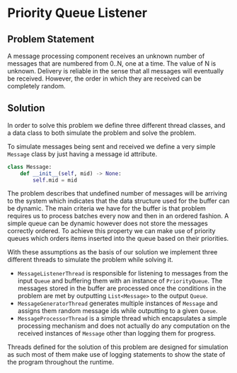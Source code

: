 # Priority Queue Listener

## Problem Statement

A message processing component receives an unknown number of messages that are numbered from 0..N, one at a time. The value of N is unknown. Delivery is reliable in the sense that all messages will eventually be received. However, the order in which they are received can be completely random.

## Solution

In order to solve this problem we define three different thread classes, and a data class to both simulate the problem and solve the problem.

To simulate messages being sent and received we define a very simple `Message` class by just having a message id attribute.

```python
class Message:
    def __init__(self, mid) -> None:
        self.mid = mid
```

The problem describes that undefined number of messages will be arriving to the system which indicates that the data structure used for the buffer can be dynamic. The main criteria we have for the buffer is that problem requires us to process batches every now and then in an ordered fashion. A simple queue can be dynamic however does not store the messages correctly ordered. To achieve this property we can make use of priority queues which orders items inserted into the queue based on their priorities.

With these assumptions as the basis of our solution we implement three different threads to simulate the problem while solving it.

- `MessageListenerThread` is responsible for listening to messages from the input `Queue` and buffering them with an instance of `PriorityQueue`. The messages stored in the buffer are processed once the conditions in the problem are met by outputting `List<Message>` to the output `Queue`.
- `MessageGeneratorThread` generates multiple instances of `Message` and assigns them random message ids while outputting to a given `Queue`.
- `MessageProcessorThread` is a simple thread which encapsulates a simple processing mechanism and does not actually do any computation on the received instances of `Message` other than logging them for progress.

Threads defined for the solution of this problem are designed for simulation as such most of them make use of logging statements to show the state of the program throughout the runtime.
